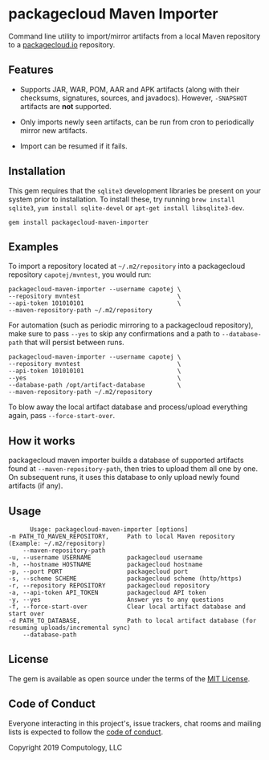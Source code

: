 # packagecloud Maven Importer

Command line utility to import/mirror artifacts from a local Maven repository to a [packagecloud.io](https://packagecloud.io/l/maven-repository) repository.

## Features

  * Supports JAR, WAR, POM, AAR and APK artifacts (along with their checksums, signatures, sources, and javadocs). However, `-SNAPSHOT` artifacts are __not__ supported.

  * Only imports newly seen artifacts, can be run from cron to periodically mirror new artifacts.

  * Import can be resumed if it fails.

## Installation

This gem requires that the `sqlite3` development libraries be present on your system prior to installation. To install these, try running `brew install sqlite3`, `yum install sqlite-devel` or `apt-get install libsqlite3-dev`.

    gem install packagecloud-maven-importer

## Examples

To import a repository located at `~/.m2/repository` into a packagecloud repository `capotej/mvntest`, you would run:

    packagecloud-maven-importer --username capotej \
    --repository mvntest                           \
    --api-token 101010101                          \
    --maven-repository-path ~/.m2/repository

For automation (such as periodic mirroring to a packagecloud repository), make sure to pass `--yes` to skip any confirmations and a path to `--database-path` that will persist between runs.

    packagecloud-maven-importer --username capotej \
    --repository mvntest                           \
    --api-token 101010101                          \
    --yes                                          \
    --database-path /opt/artifact-database         \
    --maven-repository-path ~/.m2/repository

To blow away the local artifact database and process/upload everything again, pass `--force-start-over`.

## How it works

packagecloud maven importer builds a database of supported artifacts found at `--maven-repository-path`, then tries to upload them all one by one. On subsequent runs, it uses this database to only upload newly found artifacts (if any).


## Usage

          Usage: packagecloud-maven-importer [options]                                                                      
    -m PATH_TO_MAVEN_REPOSITORY,     Path to local Maven repository (Example: ~/.m2/repository)
        --maven-repository-path
    -u, --username USERNAME          packagecloud username
    -h, --hostname HOSTNAME          packagecloud hostname
    -p, --port PORT                  packagecloud port
    -s, --scheme SCHEME              packagecloud scheme (http/https)
    -r, --repository REPOSITORY      packagecloud repository
    -a, --api-token API_TOKEN        packagecloud API token
    -y, --yes                        Answer yes to any questions
    -f, --force-start-over           Clear local artifact database and start over
    -d PATH_TO_DATABASE,             Path to local artifact database (for resuming uploads/incremental sync)
        --database-path

## License

The gem is available as open source under the terms of the [MIT License](https://opensource.org/licenses/MIT).

## Code of Conduct

Everyone interacting in this project's, issue trackers, chat rooms and mailing lists is expected to follow the [code of conduct](https://github.com/[USERNAME]/packagecloud-maven-importer/blob/master/CODE_OF_CONDUCT.md).

Copyright 2019 Computology, LLC
